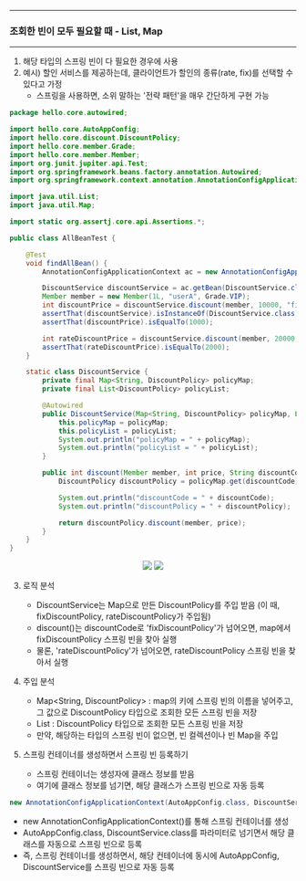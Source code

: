 -----
### 조회한 빈이 모두 필요할 때 - List, Map
-----
1. 해당 타입의 스프링 빈이 다 필요한 경우에 사용
2. 예시) 할인 서비스를 제공하는데, 클라이언트가 할인의 종류(rate, fix)를 선택할 수 있다고 가정
   - 스프링을 사용하면, 소위 말하는 '전략 패턴'을 매우 간단하게 구현 가능
```java
package hello.core.autowired;

import hello.core.AutoAppConfig;
import hello.core.discount.DiscountPolicy;
import hello.core.member.Grade;
import hello.core.member.Member;
import org.junit.jupiter.api.Test;
import org.springframework.beans.factory.annotation.Autowired;
import org.springframework.context.annotation.AnnotationConfigApplicationContext;

import java.util.List;
import java.util.Map;

import static org.assertj.core.api.Assertions.*;

public class AllBeanTest {

    @Test
    void findAllBean() {
        AnnotationConfigApplicationContext ac = new AnnotationConfigApplicationContext(AutoAppConfig.class, DiscountService.class);

        DiscountService discountService = ac.getBean(DiscountService.class);
        Member member = new Member(1L, "userA", Grade.VIP);
        int discountPrice = discountService.discount(member, 10000, "fixDiscountPolicy");
        assertThat(discountService).isInstanceOf(DiscountService.class);
        assertThat(discountPrice).isEqualTo(1000);

        int rateDiscountPrice = discountService.discount(member, 20000, "rateDiscountPolicy");
        assertThat(rateDiscountPrice).isEqualTo(2000);
    }

    static class DiscountService {
        private final Map<String, DiscountPolicy> policyMap;
        private final List<DiscountPolicy> policyList;

        @Autowired
        public DiscountService(Map<String, DiscountPolicy> policyMap, List<DiscountPolicy> policyList) {
            this.policyMap = policyMap;
            this.policyList = policyList;
            System.out.println("policyMap = " + policyMap);
            System.out.println("policyList = " + policyList);
        }

        public int discount(Member member, int price, String discountCode) {
            DiscountPolicy discountPolicy = policyMap.get(discountCode);

            System.out.println("discountCode = " + discountCode);
            System.out.println("discountPolicy = " + discountPolicy);

            return discountPolicy.discount(member, price);
        }
    }
}
```
<div align="center">
<img src="https://github.com/sooyounghan/Spring/assets/34672301/330dfc8e-4d0b-4203-913e-d1fa3164ced9">
<img src="https://github.com/sooyounghan/Spring/assets/34672301/605d4dcd-b05e-43e1-b958-4850d18167be">
</div>

3. 로직 분석
   - DiscountService는 Map으로 만든 DiscountPolicy를 주입 받음 (이 때, fixDiscountPolicy, rateDiscountPolicy가 주입됨)
   - discount()는 discountCode로 'fixDiscountPolicy'가 넘어오면, map에서 fixDiscountPolicy 스프링 빈을 찾아 실행
   - 물론, 'rateDiscountPolicy'가 넘어오면, rateDiscountPolicy 스프링 빈을 찾아서 실행

4. 주입 분석
   - Map<String, DiscountPolicy> : map의 키에 스프링 빈의 이름을 넣어주고, 그 값으로 DiscountPolicy 타입으로 조회한 모든 스프링 빈을 저장
   - List<DiscountPolicy> : DiscountPolicy 타입으로 조회한 모든 스프링 빈을 저장
   - 만약, 해당하는 타입의 스프링 빈이 없으면, 빈 컬렉션이나 빈 Map을 주입

5. 스프링 컨테이너를 생성하면서 스프링 빈 등록하기
   - 스프링 컨테이너는 생성자에 클래스 정보를 받음
   - 여기에 클래스 정보를 넘기면, 해당 클래스가 스프링 빈으로 자동 등록
```java
new AnnotationConfigApplicationContext(AutoAppConfig.class, DiscountService.class);
```

  - new AnnotationConfigApplicationContext()를 통해 스프링 컨테이너를 생성
  - AutoAppConfig.class, DiscountService.class를 파라미터로 넘기면서 해당 클래스를 자동으로 스프링 빈으로 등록
  - 즉, 스프링 컨테이너를 생성하면서, 해당 컨테이너에 동시에 AutoAppConfig, DiscountService를 스프링 빈으로 자동 등록
